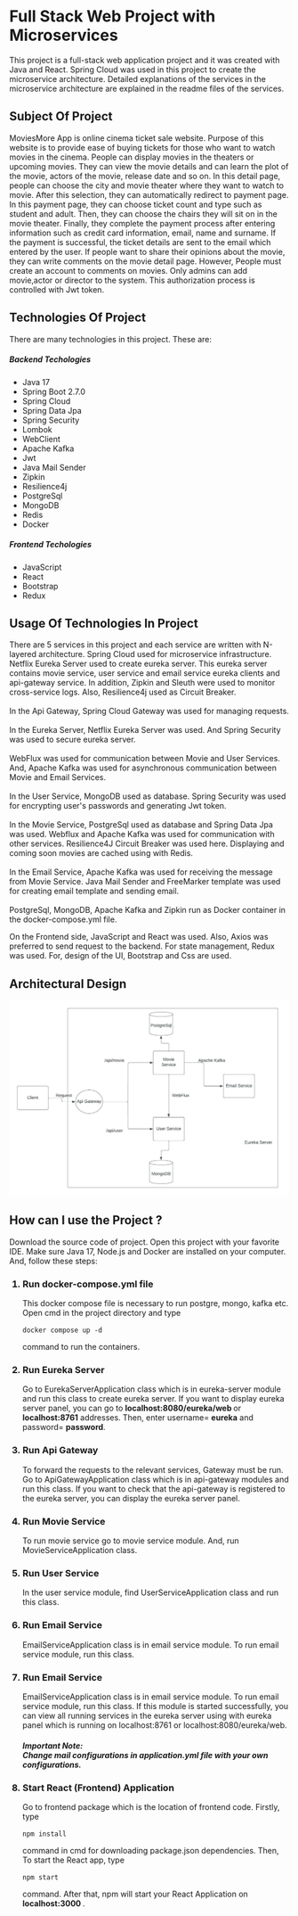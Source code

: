 # Full Stack Web Project with Microservices

This project is a full-stack web application project
and it was created with Java and React.
Spring Cloud was used in this project to create
the microservice architecture. Detailed explanations
of the services in the microservice architecture
are explained in the readme files of the services.

## Subject Of Project

MoviesMore App is online cinema ticket sale website. Purpose of
this website is to provide ease of buying tickets for those who
want to watch movies in the cinema. People can display movies in the theaters or
upcoming movies. They can view the movie details and can learn the plot of the movie,
actors of the movie, release date and so on. In this detail page, people can choose the city
and movie theater where they want to watch to movie. After this selection, they can automatically
redirect to payment page. In this payment page, they can choose ticket count and type such as
student and adult. Then, they can choose the chairs they will sit on in the movie theater.
Finally, they complete the payment process after entering information
such as credit card information, email, name and surname.
If the payment is successful, the ticket details are sent to the email which entered by the user.
If people want to share their opinions about the movie, they can write comments on the movie detail page.
However, People must create an account to comments on movies. Only admins
can add movie,actor or director to the system. This authorization process is controlled
with Jwt token.

## Technologies Of Project

There are many technologies in this project. These are:

<h5> Backend Techologies </h5>
<ul>
    <li>Java 17</li>
    <li>Spring Boot 2.7.0 </li>
    <li>Spring Cloud</li>
    <li>Spring Data Jpa</li>
    <li>Spring Security</li>
    <li>Lombok</li>
    <li>WebClient</li>
    <li>Apache Kafka</li>
    <li>Jwt</li>
    <li>Java Mail Sender</li>
    <li>Zipkin</li>
    <li>Resilience4j</li>
    <li>PostgreSql</li>
    <li>MongoDB</li>
    <li>Redis</li>
    <li>Docker</li>
</ul>
<h5> Frontend Techologies </h5>
<ul>
    <li>JavaScript</li>
    <li>React</li>
    <li>Bootstrap</li>
    <li>Redux</li>
</ul>

## Usage Of Technologies In Project

There are 5 services in this project and each service
are written with N-layered architecture. Spring Cloud
used for microservice infrastructure.
Netflix Eureka Server used to create eureka server. This
eureka server contains movie service, user service and email service
eureka clients and api-gateway service. In addition,
Zipkin and Sleuth were used to monitor cross-service logs. Also,
Resilience4j used as Circuit Breaker.
<br>
<br>
In the Api Gateway, Spring Cloud Gateway was used for managing
requests.
<br>
<br>
In the Eureka Server, Netflix Eureka Server was used. And Spring
Security was used to secure eureka server.
<br>
<br>
WebFlux was used for communication between Movie and User Services.
And, Apache Kafka was used for asynchronous communication
between Movie and Email Services.
<br>
<br>
In the User Service, MongoDB used as database. Spring Security
was used for encrypting user's passwords and generating Jwt token.
<br>
<br>
In the Movie Service, PostgreSql used as database and Spring Data Jpa
was used. Webflux and Apache Kafka was used for communication with other services.
Resilience4J Circuit Breaker was used here. Displaying and coming soon movies
are cached using with Redis.
<br>
<br>
In the Email Service, Apache Kafka was used for receiving the
message from Movie Service. Java Mail Sender and FreeMarker template
was used for creating email template and sending email.
<br>
<br>
PostgreSql, MongoDB, Apache Kafka and Zipkin run as Docker container
in the docker-compose.yml file.

On the Frontend side, JavaScript and React was used. Also,
Axios was preferred to send request to the backend. For state management,
Redux was used. For, design of the UI, Bootstrap and Css are used.

## Architectural Design

<p align="center">
    <img src="architectural_design.jpeg" />
</p>

## How can I use the Project ?

Download the source code of project. Open this project with your
favorite IDE. Make sure Java 17, Node.js and Docker are installed on
your computer. And, follow these steps:

<ol>
    <h3> <li>Run docker-compose.yml file</li> </h3>
<p>
This docker compose file is necessary to run postgre, mongo, 
kafka etc. Open cmd in the project directory and type

    docker compose up -d

command to run the containers.

</p>

 <h3> <li>Run Eureka Server</li> </h3>
<p>
    Go to EurekaServerApplication class which is in eureka-server module
and run this class to create eureka server. If you want to display
eureka server panel, you can go to <b>localhost:8080/eureka/web </b> or
<b>localhost:8761</b> addresses. Then, enter username= <b>eureka</b> and 
password= <b>password</b>.

</p>

 <h3> <li>Run Api Gateway</li> </h3>
<p>
   To forward the requests to the relevant services, Gateway must be 
run. Go to ApiGatewayApplication class which is in api-gateway modules
and run this class. If you want to check that the api-gateway is registered 
to the eureka server, you can display the eureka server panel.
</p>

 <h3> <li>Run Movie Service</li> </h3>
<p> 
To run movie service go to movie service module. And, run 
MovieServiceApplication class.
</p>

<h3> <li>Run User Service</li> </h3>
<p> 
In the user service module, find UserServiceApplication class and run this
class.
</p>

<h3> <li>Run Email Service</li> </h3>
<p> 
EmailServiceApplication class is in email service module. To run email service module,
run this class.
</p>

<h3> <li>Run Email Service</li> </h3>
<p> 
EmailServiceApplication class is in email service module. To run email service module,
run this class. If this module is started successfully, you can view 
all running services in the eureka server using with eureka panel which is
running on localhost:8761 or localhost:8080/eureka/web.
</p>
<h5>Important Note: <br>
Change mail configurations in application.yml file with your own configurations.
</h5>

<h3> <li>Start React (Frontend) Application</li> </h3>
<p> 
Go to frontend package which is the location of frontend code.
Firstly, type

    npm install

command in cmd for downloading package.json dependencies. Then, To start
the React app, type

    npm start

command. After that, npm will start your React Application
on <b> localhost:3000 </b>.

</p>

</ol>
